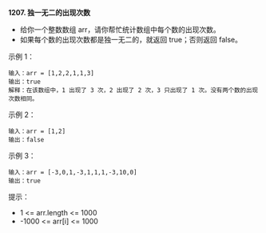 **1207. 独一无二的出现次数**
- 给你一个整数数组 arr，请你帮忙统计数组中每个数的出现次数。
- 如果每个数的出现次数都是独一无二的，就返回 true；否则返回 false。

示例 1：
```
输入：arr = [1,2,2,1,1,3]
输出：true
解释：在该数组中，1 出现了 3 次，2 出现了 2 次，3 只出现了 1 次。没有两个数的出现次数相同。
```
示例 2：
```
输入：arr = [1,2]
输出：false
```
示例 3：
```
输入：arr = [-3,0,1,-3,1,1,1,-3,10,0]
输出：true
```
提示：
- 1 <= arr.length <= 1000
- -1000 <= arr[i] <= 1000